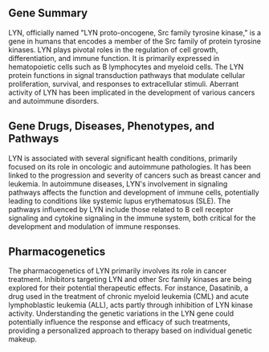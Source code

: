 ## Gene Summary
LYN, officially named "LYN proto-oncogene, Src family tyrosine kinase," is a gene in humans that encodes a member of the Src family of protein tyrosine kinases. LYN plays pivotal roles in the regulation of cell growth, differentiation, and immune function. It is primarily expressed in hematopoietic cells such as B lymphocytes and myeloid cells. The LYN protein functions in signal transduction pathways that modulate cellular proliferation, survival, and responses to extracellular stimuli. Aberrant activity of LYN has been implicated in the development of various cancers and autoimmune disorders.

## Gene Drugs, Diseases, Phenotypes, and Pathways
LYN is associated with several significant health conditions, primarily focused on its role in oncologic and autoimmune pathologies. It has been linked to the progression and severity of cancers such as breast cancer and leukemia. In autoimmune diseases, LYN's involvement in signaling pathways affects the function and development of immune cells, potentially leading to conditions like systemic lupus erythematosus (SLE). The pathways influenced by LYN include those related to B cell receptor signaling and cytokine signaling in the immune system, both critical for the development and modulation of immune responses.

## Pharmacogenetics
The pharmacogenetics of LYN primarily involves its role in cancer treatment. Inhibitors targeting LYN and other Src family kinases are being explored for their potential therapeutic effects. For instance, Dasatinib, a drug used in the treatment of chronic myeloid leukemia (CML) and acute lymphoblastic leukemia (ALL), acts partly through inhibition of LYN kinase activity. Understanding the genetic variations in the LYN gene could potentially influence the response and efficacy of such treatments, providing a personalized approach to therapy based on individual genetic makeup.
